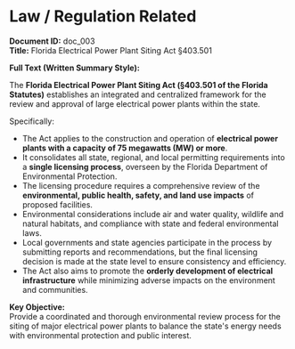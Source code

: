 # Law / Regulation Related

**Document ID:** doc_003  
**Title:** Florida Electrical Power Plant Siting Act §403.501

**Full Text (Written Summary Style):**

The **Florida Electrical Power Plant Siting Act (§403.501 of the Florida Statutes)** establishes an integrated and centralized framework for the review and approval of large electrical power plants within the state.

Specifically:
- The Act applies to the construction and operation of **electrical power plants with a capacity of 75 megawatts (MW) or more**.
- It consolidates all state, regional, and local permitting requirements into a **single licensing process**, overseen by the Florida Department of Environmental Protection.
- The licensing procedure requires a comprehensive review of the **environmental, public health, safety, and land use impacts** of proposed facilities.
- Environmental considerations include air and water quality, wildlife and natural habitats, and compliance with state and federal environmental laws.
- Local governments and state agencies participate in the process by submitting reports and recommendations, but the final licensing decision is made at the state level to ensure consistency and efficiency.
- The Act also aims to promote the **orderly development of electrical infrastructure** while minimizing adverse impacts on the environment and communities.

**Key Objective:**  
Provide a coordinated and thorough environmental review process for the siting of major electrical power plants to balance the state's energy needs with environmental protection and public interest.
 